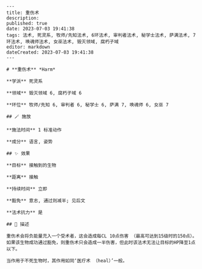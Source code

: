 
    ---
    title: 重伤术
    description: 
    published: true
    date: 2023-07-03 19:41:38
    tags: 法术, 死灵系, 牧师/先知法术, 6环法术, 审判者法术, 秘学士法术, 萨满法术, 7环法术, 唤魂师法术, 女巫法术, 毁灭领域, 腐朽子域
    editor: markdown
    dateCreated: 2023-07-03 19:41:38
    ---

    # **重伤术** *Harm*

    **学派** 死灵系 

    **领域** 毁灭领域 6, 腐朽子域 6

    **环位** 牧师/先知 6, 审判者 6, 秘学士 6, 萨满 7, 唤魂师 6, 女巫 7

    ## 🪄 施放

    **施法时间** 1 标准动作

    **成分** 语言, 姿势

    ## ✨ 效果 

    **目标** 接触到的生物 

    **距离** 接触  

    **持续时间** 立即 

    **豁免** 意志, 通过则减半; 见后文

    **法术抗力** 是

    ## 📖 描述

    重伤术会将负能量充入一个受术者，这会造成每CL 10点伤害 （最高可达到15级时的150点）。如果该生物成功通过豁免，则重伤术只会造成一半伤害，但此时该法术无法让目标的HP降至1点以下。

    当作用于不死生物时，其作用如同‘医疗术 （heal）’一般。
    